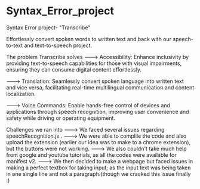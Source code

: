 # Syntax_Error_project

Syntax Error project- "Transcribe"

Effortlessly convert spoken words to written text and back with our speech-to-text and text-to-speech project.

The problem Transcribe solves
---> Accessibility: Enhance inclusivity by providing text-to-speech capabilities for those with visual impairments, ensuring they can consume digital content effortlessly.

---> Translation: Seamlessly convert spoken language into written text and vice versa, facilitating real-time multilingual communication and content localization.

---> Voice Commands: Enable hands-free control of devices and applications through speech recognition, improving user convenience and safety while driving or operating equipment.

Challenges we ran into
---> We faced several issues regarding speechRecognition.js .
---> We were able to complile the code and also upload the extension (earlier our idea was to make to a chrome extension), but the buttons were not working.
---> We also couldn't take much help from google and youtube tutorials, as all the codes were available for manifest v2.
---> We then decided to make a webpage but faced issues in making a perfect textbox for taking input; as the input text was being taken in one single line and not a paragraph.(though we cracked this issue finally :)
